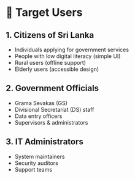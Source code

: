 # 🎯 Target Users

## 1. **Citizens of Sri Lanka**
- Individuals applying for government services
- People with low digital literacy (simple UI)
- Rural users (offline support)
- Elderly users (accessible design)

## 2. **Government Officials**
- Grama Sevakas (GS)
- Divisional Secretariat (DS) staff
- Data entry officers
- Supervisors & administrators

## 3. **IT Administrators**
- System maintainers
- Security auditors
- Support teams